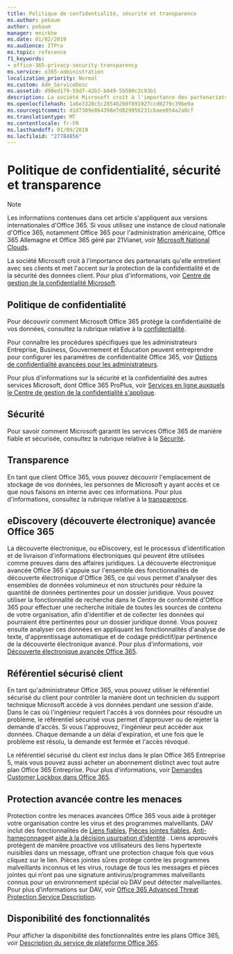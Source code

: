 ```yaml
---
title: Politique de confidentialité, sécurité et transparence
ms.author: pebaum
author: pebaum
manager: mnirkhe
ms.date: 01/02/2019
ms.audience: ITPro
ms.topic: reference
f1_keywords:
- office-365-privacy-security-transparency
ms.service: o365-administration
localization_priority: Normal
ms.custom: Adm_ServiceDesc
ms.assetid: d90ed179-59d7-42b3-b849-5b580c2c93b1
description: La société Microsoft croit à l'importance des partenariats qu'elle entretient avec ses clients et met l'accent sur la protection de la confidentialité et de la sécurité des données client. Pour plus d'informations, voir Centre de gestion de la confidentialité Microsoft.
ms.openlocfilehash: 1a6e3320c5c285462b0f891927ccd0279c39be9a
ms.sourcegitcommit: d1d7309e864398e7d029956231cbaee054a2a0cf
ms.translationtype: MT
ms.contentlocale: fr-FR
ms.lasthandoff: 01/09/2019
ms.locfileid: "27784856"
---
```

# <a name="privacy-security-and-transparency"></a>Politique de confidentialité, sécurité et transparence

> [!NOTE]
> Les informations contenues dans cet article s'appliquent aux versions internationales d'Office 365. Si vous utilisez une instance de cloud nationale d'Office 365, notamment Office 365 pour l'administration américaine, Office 365 Allemagne et Office 365 géré par 21Vianet, voir [Microsoft National Clouds](https://go.microsoft.com/fwlink/?linkid=841582). 
  
La société Microsoft croit à l'importance des partenariats qu'elle entretient avec ses clients et met l'accent sur la protection de la confidentialité et de la sécurité des données client. Pour plus d'informations, voir [Centre de gestion de la confidentialité Microsoft](http://go.microsoft.com/fwlink/?LinkID=717951&amp;clcid=0x409).
  
## <a name="privacy"></a>Politique de confidentialité

Pour découvrir comment Microsoft Office 365 protège la confidentialité de vos données, consultez la rubrique relative à la [confidentialité](http://go.microsoft.com/fwlink/?LinkID=717953&amp;clcid=0x409). 
  
Pour connaître les procédures spécifiques que les administrateurs Entreprise, Business, Gouvernement et Éducation peuvent entreprendre pour configurer les paramètres de confidentialité Office 365, voir [Options de confidentialité avancées pour les administrateurs](https://go.microsoft.com/fwlink/p/?LinkID=285202).
  
Pour plus d'informations sur la sécurité et la confidentialité des autres services Microsoft, dont Office 365 ProPlus, voir [Services en ligne auxquels le Centre de gestion de la confidentialité s'applique](https://go.microsoft.com/fwlink/p/?LinkID=281962).
  
## <a name="security"></a>Sécurité

Pour savoir comment Microsoft garantit les services Office 365 de manière fiable et sécurisée, consultez la rubrique relative à la [Sécurité](http://go.microsoft.com/fwlink/?LinkID=717954&amp;clcid=0x409).
  
## <a name="transparency"></a>Transparence

En tant que client Office 365, vous pouvez découvrir l'emplacement de stockage de vos données, les personnes de Microsoft y ayant accès et ce que nous faisons en interne avec ces informations. Pour plus d'informations, consultez la rubrique relative à la [transparence](http://go.microsoft.com/fwlink/?LinkID=717955&amp;clcid=0x409).
  
## <a name="office-365-advanced-ediscovery"></a>eDiscovery (découverte électronique) avancée Office 365

La découverte électronique, ou eDiscovery, est le processus d'identification et de livraison d'informations électroniques qui peuvent être utilisées comme preuves dans des affaires juridiques. La découverte électronique avancée Office 365 s'appuie sur l'ensemble des fonctionnalités de découverte électronique d'Office 365, ce qui vous permet d'analyser des ensembles de données volumineux et non structurés pour réduire la quantité de données pertinentes pour un dossier juridique. Vous pouvez utiliser la fonctionnalité de recherche dans le Centre de conformité d'Office 365 pour effectuer une recherche initiale de toutes les sources de contenu de votre organisation, afin d'identifier et de collecter les données qui pourraient être pertinentes pour un dossier juridique donné. Vous pouvez ensuite analyser ces données en appliquant les fonctionnalités d'analyse de texte, d'apprentissage automatique et de codage prédictif/par pertinence de la découverte électronique avancé. Pour plus d'informations, voir [Découverte électronique avancée Office 365](http://go.microsoft.com/fwlink/?LinkID=717971&amp;clcid=0x409).
  
## <a name="customer-lockbox"></a>Référentiel sécurisé client

En tant qu'administrateur Office 365, vous pouvez utiliser le référentiel sécurisé du client pour contrôler la manière dont un technicien du support technique Microsoft accède à vos données pendant une session d'aide. Dans le cas où l'ingénieur requiert l'accès à vos données pour résoudre un problème, le référentiel sécurisé vous permet d'approuver ou de rejeter la demande d'accès. Si vous l'approuvez, l'ingénieur peut accéder aux données. Chaque demande a un délai d'expiration, et une fois que le problème est résolu, la demande est fermée et l'accès révoqué.
  
Le référentiel sécurisé du client est inclus dans le plan Office 365 Entreprise 5, mais vous pouvez aussi acheter un abonnement distinct avec tout autre plan Office 365 Entreprise. Pour plus d'informations, voir [Demandes Customer Lockbox dans Office 365](http://go.microsoft.com/fwlink/?LinkID=717969&amp;clcid=0x409).
  
## <a name="advanced-threat-protection"></a>Protection avancée contre les menaces

Protection contre les menaces avancées Office 365 vous aide à protéger votre organisation contre les virus et des programmes malveillants. DAV inclut des fonctionnalités de [Liens fiables](https://docs.microsoft.com/office365/securitycompliance/atp-safe-links), [Pièces jointes fiables](https://docs.microsoft.com/office365/securitycompliance/atp-safe-attachments), [Anti-hameçonnage](https://docs.microsoft.com/office365/securitycompliance/atp-anti-phishing)et [aide à la décision usurpation d’identité](https://docs.microsoft.com/office365/securitycompliance/learn-about-spoof-intelligence) . Liens approuvés protègent de manière proactive vos utilisateurs des liens hypertexte nuisibles dans un message, offrant une protection chaque fois que vous cliquez sur le lien. Pièces jointes sûres protège contre les programmes malveillants inconnus et les virus, routage de tous les messages et pièces jointes qui n’ont pas une signature antivirus/programmes malveillants connus pour un environnement spécial où DAV peut détecter malveillantes. Pour plus d’informations sur DAV, voir [Office 365 Advanced Threat Protection Service Description](../office-365-advanced-threat-protection-service-description.md).
  
## <a name="feature-availability"></a>Disponibilité des fonctionnalités

Pour afficher la disponibilité des fonctionnalités entre les plans Office 365, voir [Description du service de plateforme Office 365](https://technet.microsoft.com/en-us/library/office-365-platform-service-description.aspx).
  

